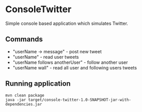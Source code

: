 # ConsoleTwitter

Simple console based application which simulates Twitter.

## Commands

* "userName -> message" - post new tweet 
* "userName" - read user tweets
* "userName follows anotherUser" - follow another user
* "userName wall" -  read all user and following users tweets 

## Running application

    mvn clean package
    java -jar target/console-twitter-1.0-SNAPSHOT-jar-with-dependencies.jar
